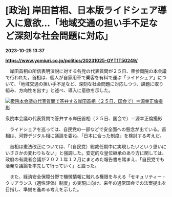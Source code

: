# [政治] 岸田首相、日本版ライドシェア導入に意欲…「地域交通の担い手不足など深刻な社会問題に対応」

**2023-10-25 13:37**

**https://www.yomiuri.co.jp/politics/20231025-OYT1T50249/**

　岸田首相の所信表明演説に対する各党の代表質問が２５日、衆参両院の本会議で行われた。首相は、個人が自家用車で乗客を有料で運ぶ「ライドシェア」について、「地域交通の担い手不足など、深刻な社会問題に対応しつつ、課題に取り組み、方向性を出す」と述べ、導入に意欲を示した。

[![衆院本会議の代表質問で答弁する岸田首相（２５日、国会で）＝源幸正倫撮影](https://www.yomiuri.co.jp/media/2023/10/20231025-OYT1I50178-1.jpg)](https://www.yomiuri.co.jp/pluralphoto/20231025-OYT1I50178/)

衆院本会議の代表質問で答弁する岸田首相（２５日、国会で）＝源幸正倫撮影

　ライドシェアを巡っては、自民党の一部などで安全面への懸念が出ている。首相は、河野デジタル相に議論を委ね、「日本に合った制度」を検討する考えだ。

　首相は憲法改正については、「（自民党）総裁任期中に実現したいという思いにいささかの変わりもない」と強調した。安定的な皇位継承のあり方に関しては、政府の有識者会議が２０２１年１２月にまとめた報告書を踏まえ、「自民党でも活発な議論を率先して行っていく」と語った。

　また、経済安全保障分野で機微情報に触れる権限を与える「セキュリティー・クリアランス（適性評価）制度」の実現に向け、来年の通常国会での法案提出を目指し、準備を進める考えを示した。